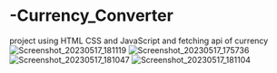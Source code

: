 # -Currency_Converter
project using HTML CSS and JavaScript and fetching api of currency
![Screenshot_20230517_181119](https://github.com/itspankaj143/-Currency_Converter/assets/124787647/03be5000-37b4-43b6-bbbb-c6a45499a51e)
![Screenshot_20230517_175736](https://github.com/itspankaj143/-Currency_Converter/assets/124787647/8e95164f-ed30-4e3a-947f-b3745f497018)
![Screenshot_20230517_181047](https://github.com/itspankaj143/-Currency_Converter/assets/124787647/e9005d31-2b6a-4d5d-8857-4cf14e470675)
![Screenshot_20230517_181104](https://github.com/itspankaj143/-Currency_Converter/assets/124787647/755bc6d4-e55f-4145-9a5f-963b2a763cfa)
